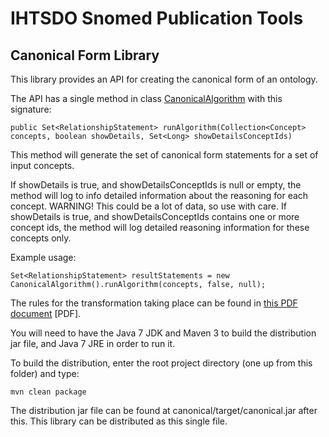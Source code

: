 IHTSDO Snomed Publication Tools
===============================

Canonical Form Library
----------------------

This library provides an API for creating the canonical form of an ontology.

The API has a single method in class [CanonicalAlgorithm](src/main/java/com/ihtsdo/snomed/canonical/CanonicalAlgorithm.java) with this signature:

    public Set<RelationshipStatement> runAlgorithm(Collection<Concept> concepts, boolean showDetails, Set<Long> showDetailsConceptIds)

This method will generate the set of canonical form statements for a set of input concepts. 

If showDetails is true, and showDetailsConceptIds is null or empty, the method will log to info detailed information about the reasoning for each concept. WARNING! This could be a lot of data, so use with care. If showDetails is true, and showDetailsConceptIds contains one or more concept ids, the method will log detailed reasoning information for these concepts only.

Example usage:

    Set<RelationshipStatement> resultStatements = new CanonicalAlgorithm().runAlgorithm(concepts, false, null);


The rules for the transformation taking place can be found in [this PDF document](https://github.com/sparkling/snomed-publish/blob/master/doc/doc1_CanonicalTableGuide_Current-en-US_INT_20130131.pdf?raw=true) [PDF].

You will need to have the Java 7 JDK and Maven 3 to build the distribution jar file, and Java 7 JRE in order to run it.

To build the distribution, enter the root project directory (one up from this folder) and type:

    mvn clean package
    
The distribution jar file can be found at canonical/target/canonical.jar after this. This library can be distributed as this single file.
